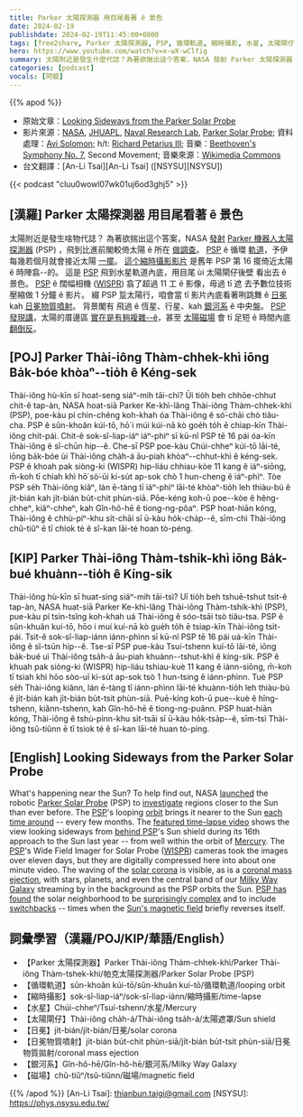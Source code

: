 ```yaml
---
title: Parker 太陽探測器 用目尾看著 ê 景色
date: 2024-02-19
publishdate: 2024-02-19T11:45:00+0800
tags: [free2share, Parker 太陽探測器, PSP, 循環軌道, 縮時攝影, 水星, 太陽閘仔, 日冕, 日冕物質噴射, 銀河系, 磁場]
hero: https://www.youtube.com/watch?v=x-wX-wClfig
summary: 太陽附近是發生什麼代誌？為著欲揣出這个答案，NASA 發射 Parker 太陽探測器 (PSP)，飛到比進前閣較倚太陽 ê 所在做調查。
categories: [podcast]
vocals: [阿錕]
---
```


{{% apod %}}

- 原始文章：[Looking Sideways from the Parker Solar Probe](https://apod.nasa.gov/apod/ap240219.html)
- 影片來源：[NASA](https://www.nasa.gov/), [JHUAPL](https://www.jhuapl.edu/), [Naval Research Lab](https://www.nrl.navy.mil/), [Parker Solar Probe](https://www.nasa.gov/content/goddard/parker-solar-probe); 資料處理：[Avi Solomon](https://vimeo.com/user2675224); h/t: [Richard Petarius III](https://www.uww.edu/ce/camps/music/cellofest/richard-petarius-bio); 音樂：[Beethoven's Symphony No. 7](https://en.wikipedia.org/wiki/Symphony_No._7_(Beethoven)), Second Movement; 音樂來源：[Wikimedia Commons](https://commons.wikimedia.org/wiki/Category:Symphony_No._7_(Beethoven))
- 台文翻譯：[An-Li Tsai][An-Li Tsai] ([NSYSU][NSYSU])

{{< podcast "cluu0wowl07wk01uj6od3ghj5" >}}

## [漢羅] Parker 太陽探測器 用目尾看著 ê 景色
太陽附近是發生啥物代誌？
為著欲揣出這个答案，NASA [發][launch][射][ed] [Parker 機器人太陽探測器][Parker Solar Probe] (PSP) ，飛到比進前閣較倚太陽 ê 所在 [做調查][investigate]。
[PSP][PSP 1] ê 循環 [軌道][orbit]，予伊每幾若個月就會接近太陽 [一擺][each time around]。
[這个縮時攝影影片][featured time-lapse video] 是舊年 PSP 第 16 擺倚近太陽 ê 時陣翕--的。
這是 [PSP][behind PSP] 飛到水星軌道內底，用目尾 ùi 太陽閘仔後壁 看出去 ê 景色。
[PSP][PSP 2] ê 闊幅相機 ([WISPR][WISPR]) 翕了超過 11 工 ê 影像，毋過 tī 遮 去予數位技術 壓縮做 1 分鐘 ê 影片。
綴 PSP 踅太陽行，咱會當 tī 影片內底看著咧跳舞 ê [日冕][solar corona] kah [日冕物質噴射][coronal mass ejection]。
背景閣有 飛過 ê 恆星、行星、kah [銀河系][Milky Way Galaxy] ê 中央盤。
[PSP 發現講][PSP has found]，太陽的厝邊區 [實在是有夠複雜--ê][surprisingly complex]，甚至 [太陽磁場][Sun's magnetic field] 會 tī 足短 ê 時間內底 [翻倒反][switchbacks]。

## [POJ] Parker Thài-iông Thàm-chhek-khì iōng Ba̍k-bóe khòaⁿ--tio̍h ê Kéng-sek
Thài-iông hù-kīn sī hoat-seng siáⁿ-mih tāi-chì?
Ūi tio̍h beh chhōe-chhut chit-ê tap-àn, NASA hoat-siā Parker Ke-khì-lâng Thài-iông Thàm-chhek-khì (PSP), poe-kàu pí chìn-chêng koh-khah óa Thài-iông ê só͘-chāi chò tiâu-cha.
PSP ê sûn-khoân kúi-tō, hō͘ i múi kúi-nā kò goe̍h to̍h ē chiap-kīn Thài-iông chi̍t-pái.
Chit-ê sok-sî-liap-iáⁿ iáⁿ-phìⁿ sī kū-nî PSP tē 16 pái óa-kīn Thài-iông ê sî-chūn hip--ê.
Che-sī PSP poe-kàu Chúi-chheⁿ kúi-tō lāi-té, iōng ba̍k-bóe ùi Thài-iông cha̍h-á āu-piah khòaⁿ--chhut-khì ê kéng-sek.
PSP ê khoah pak siòng-ki (WISPR) hip-liáu chhiau-kòe 11 kang ê iáⁿ-siōng, m̄-koh tī chiah khì hō͘ sò͘-ūi ki-su̍t ap-sok chò 1 hun-cheng ê iáⁿ-phìⁿ.
Tòe PSP se̍h Thài-iông kiâⁿ, lán ē-tàng tī iáⁿ-phìⁿ lāi-té khòaⁿ-tio̍h leh thiàu-bú ê ji̍t-bián kah ji̍t-bián bu̍t-chit phùn-siā.
Pōe-kéng koh-ū poe--kòe ê hêng-chheⁿ, kiâⁿ-chheⁿ, kah Gîn-hô-hē ê tiong-ng-pôaⁿ.
PSP hoat-hiān kóng, Thài-iông ê chhù-piⁿ-khu si̍t-chāi sī ū-kàu ho̍k-cha̍p--ê, sīm-chì Thài-iông chû-tiûⁿ ē tī chiok té ê sî-kan lāi-té hoan tò-péng.

## [KIP] Parker Thài-iông Thàm-tshik-khì iōng Ba̍k-bué khuànn--tio̍h ê Kíng-sik
Thài-iông hù-kīn sī huat-sing siáⁿ-mih tāi-tsì?
Uī tio̍h beh tshuē-tshut tsit-ê tap-àn, NASA huat-siā Parker Ke-khì-lâng Thài-iông Thàm-tshik-khì (PSP), pue-kàu pí tsìn-tsîng koh-khah uá Thài-iông ê sóo-tsāi tsò tiâu-tsa.
PSP ê sûn-khuân kuí-tō, hōo i muí kuí-nā kò gue̍h to̍h ē tsiap-kīn Thài-iông tsi̍t-pái.
Tsit-ê sok-sî-liap-iánn iánn-phìnn sī kū-nî PSP tē 16 pái uá-kīn Thài-iông ê sî-tsūn hip--ê.
Tse-sī PSP pue-kàu Tsuí-tshenn kuí-tō lāi-té, iōng ba̍k-bué uì Thài-iông tsa̍h-á āu-piah khuànn--tshut-khì ê kíng-sik.
PSP ê khuah pak siòng-ki (WISPR) hip-liáu tshiau-kuè 11 kang ê iánn-siōng, m̄-koh tī tsiah khì hōo sòo-uī ki-su̍t ap-sok tsò 1 hun-tsing ê iánn-phìnn.
Tuè PSP se̍h Thài-iông kiânn, lán ē-tàng tī iánn-phìnn lāi-té khuànn-tio̍h leh thiàu-bú ê ji̍t-bián kah ji̍t-bián bu̍t-tsit phùn-siā.
Puē-kíng koh-ū pue--kuè ê hîng-tshenn, kiânn-tshenn, kah Gîn-hô-hē ê tiong-ng-puânn.
PSP huat-hiān kóng, Thài-iông ê tshù-pinn-khu si̍t-tsāi sī ū-kàu ho̍k-tsa̍p--ê, sīm-tsì Thài-iông tsû-tiûnn ē tī tsiok té ê sî-kan lāi-té huan tò-píng.

## [English] Looking Sideways from the Parker Solar Probe
What's happening near the Sun?
To help find out, NASA [launch][launch][ed][ed] the robotic [Parker Solar Probe][Parker Solar Probe] (PSP) to [investigate][investigate] regions closer to the Sun than ever before.
The [PSP][PSP 1]'s looping [orbit][orbit] brings it nearer to the Sun [each time around][each time around] -- every few months.
The [featured time-lapse video][featured time-lapse video] shows the view looking sideways from [behind PSP][behind PSP]'s Sun shield during its 16th approach to the Sun last year -- from well within the orbit of [Mercury][Mercury].
The [PSP][PSP 2]'s Wide Field Imager for Solar Probe ([WISPR][WISPR]) cameras took the images over eleven days, but they are digitally compressed here into about one minute video.
The waving of the [solar corona][solar corona] is visible, as is a [coronal mass ejection][coronal mass ejection], with stars, planets, and even the central band of our [Milky Way Galaxy][Milky Way Galaxy] streaming by in the background as the PSP orbits the Sun.
[PSP has found][PSP has found] the solar neighborhood to be [surprisingly complex][surprisingly complex] and to include [switchbacks][switchbacks] -- times when the [Sun's magnetic field][Sun's magnetic field] briefly reverses itself.

## 詞彙學習（漢羅/POJ/KIP/華語/English）
- 【Parker 太陽探測器】Parker Thài-iông Thàm-chhek-khì/Parker Thài-iông Thàm-tshek-khì/帕克太陽探測器/Parker Solar Probe (PSP)
- 【循環軌道】sûn-khoân kúi-tō/sûn-khuân kuí-tō/循環軌道/looping orbit
- 【縮時攝影】sok-sî-liap-iáⁿ/sok-sî-liap-iánn/縮時攝影/time-lapse
- 【水星】Chúi-chheⁿ/Tsuí-tshenn/水星/Mercury
- 【太陽閘仔】Thài-iông cha̍h-á/Thài-iông tsa̍h-á/太陽遮罩/Sun shield
- 【日冕】ji̍t-bián/ji̍t-bián/日冕/solar corona
- 【日冕物質噴射】ji̍t-bián bu̍t-chit phùn-siā/ji̍t-bián bu̍t-tsit phùn-siā/日冕物質拋射/coronal mass ejection
- 【銀河系】Gîn-hô-hē/Gîn-hô-hē/銀河系/Milky Way Galaxy
- 【磁場】chû-tiûⁿ/tsû-tiûnn/磁場/magnetic field

{{% /apod %}}
[An-Li Tsai]: thianbun.taigi@gmail.com
[NSYSU]: https://phys.nsysu.edu.tw/

[copyright]: https://apod.nasa.gov/apod/fap/lib/about_apod.html#srapply
[License]: https://creativecommons.org/licenses/by/3.0/

[launch]:https://apod.nasa.gov/apod/ap180815.html
[ed]:https://apod.nasa.gov/apod/ap180816.html
[Parker Solar Probe]:http://parkersolarprobe.jhuapl.edu/
[PSP 1]:https://en.wikipedia.org/wiki/Parker_Solar_Probe
[orbit]:https://svs.gsfc.nasa.gov/4653
[each time around]:https://en.wikipedia.org/wiki/Parker_Solar_Probe#Timeline
[featured time-lapse video]:https://wispr.nrl.navy.mil/encounter16-summary
[behind PSP]:https://www.nature.com/articles/d41586-019-03665-3
[Mercury]:https://science.nasa.gov/mercury/
[PSP 2]:https://science.nasa.gov/mission/parker-solar-probe/
[WISPR]:https://wispr.nrl.navy.mil/
[solar corona]:https://apod.nasa.gov/apod/ap190130.html
[coronal mass ejection]:https://apod.nasa.gov/apod/ap160110.html
[Milky Way Galaxy]:https://imagine.gsfc.nasa.gov/science/objects/milkyway1.html
[PSP has found]:https://www.nasa.gov/feature/goddard/2019/nasas-parker-solar-probe-sheds-new-light-on-the-sun
[surprisingly complex]:https://i0.wp.com/puppytoob.com/wp-content/uploads/2013/05/Messy_Dog_11.jpg
[switchbacks]:https://www.nasa.gov/science-research/heliophysics/switchbacks-science-explaining-parker-solar-probes-magnetic-puzzle/
[Sun's magnetic field]:https://sdo.gsfc.nasa.gov/gallery/main/item/37
[investigate]:https://www.youtube.com/watch?v=5VO5GcfgCz8
